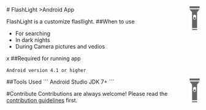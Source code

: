 <img src="flashlight.png" align="right" />
# FlashLight
>Android App

FlashLight is a customize flasllight.
##When to use
- For searching
- In dark nights
- During Camera pictures and vedios

x
##Required for running app
```
Android version 4.1 or higher
```
<img src="flashlight.png" align="right" />
##Tools Used
```
Android Studio
JDK 7+
```

#Contribute
Contributions are always welcome!
Please read the [contribution guidelines](contributor.md) first.



